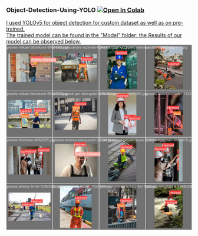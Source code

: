 

<h3> Object-Detection-Using-YOLO <a href= "https://colab.research.google.com/github/shahkarKhan24/Object-Detection-Using-YOLO/blob/main/Object_Detection.ipynb?authuser=1">   <img src="https://colab.research.google.com/assets/colab-badge.svg" width="150" alt="Open In Colab"/>
</h3>
I used YOLOv5 for object detection for custom dataset as well as on pre-trained.

<div>
The trained model can be found in the "Model" folder; the Results of our model can be observed below.
<img src="https://github.com/shahkarKhan24/Object-Detection-Using-YOLO/blob/main/val_batch1_labels.jpg?raw=true" width="700" alt="results"/>
</div>

